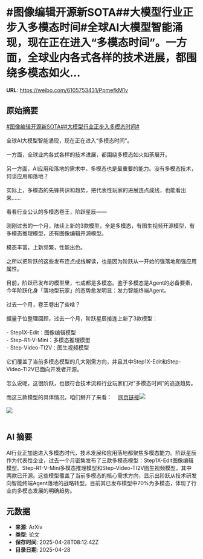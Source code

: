 # #图像编辑开源新SOTA##大模型行业正步入多模态时间#全球AI大模型智能涌现，现在正在进入“多模态时间”。一方面，全球业内各式各样的技术进展，都围绕多模态如火...

**URL**: https://weibo.com/6105753431/PpmefkM1v

## 原始摘要

<a href="https://m.weibo.cn/search?containerid=231522type%3D1%26t%3D10%26q%3D%23%E5%9B%BE%E5%83%8F%E7%BC%96%E8%BE%91%E5%BC%80%E6%BA%90%E6%96%B0SOTA%23&amp;extparam=%23%E5%9B%BE%E5%83%8F%E7%BC%96%E8%BE%91%E5%BC%80%E6%BA%90%E6%96%B0SOTA%23" data-hide=""><span class="surl-text">#图像编辑开源新SOTA#</span></a><a href="https://m.weibo.cn/search?containerid=231522type%3D1%26t%3D10%26q%3D%23%E5%A4%A7%E6%A8%A1%E5%9E%8B%E8%A1%8C%E4%B8%9A%E6%AD%A3%E6%AD%A5%E5%85%A5%E5%A4%9A%E6%A8%A1%E6%80%81%E6%97%B6%E9%97%B4%23&amp;extparam=%23%E5%A4%A7%E6%A8%A1%E5%9E%8B%E8%A1%8C%E4%B8%9A%E6%AD%A3%E6%AD%A5%E5%85%A5%E5%A4%9A%E6%A8%A1%E6%80%81%E6%97%B6%E9%97%B4%23" data-hide=""><span class="surl-text">#大模型行业正步入多模态时间#</span></a><br><br>全球AI大模型智能涌现，现在正在进入“多模态时间”。<br><br>一方面，全球业内各式各样的技术进展，都围绕多模态如火如荼展开。<br><br>另一方面，AI应用和落地的需求中，多模态也是最重要的能力。没有多模态技术，何谈应用和落地？<br><br>实际上，多模态的先锋共识和趋势，把代表性玩家的进展连点成线，也能看出来……<br><br>看看行业公认的多模态卷王，阶跃星辰——<br><br>刚刚过去的一个月，陆续上新的3款模型，全是多模态，有图生视频开源模型，有多模态推理模型，还有图像编辑开源模型。<br><br>模态丰富，上新频繁，性能出色。<br><br>之所以把阶跃的这些发布连点成线解读，也是因为阶跃从一开始的强落地和强应用属性。<br><br>目前，阶跃已发布的模型里，七成都是多模态。鉴于多模态是Agent的必备要素，今年阶跃化身「落地型玩家」的态势愈发明显：发力智能终端Agent。<br><br>过去一个月，卷王卷出了些啥？<br><br>据量子位整理回顾，过去一个月，阶跃星辰接连上新了3款模型：<br><br>- Step1X-Edit：图像编辑模型<br>- Step-R1-V-Mini：多模态推理模型<br>- Step-Video-TI2V：图生视频模型<br><br>它们覆盖了当前多模态模型的几大刚需方向，并且其中Step1X-Edit和Step-Video-TI2V已面向开发者开源。<br><br>怎么说呢，这很阶跃，也很符合技术流和行业玩家们对“多模态时间”的追逐趋势。<br><br>而这三款模型的具体情况，咱们掰开了来看：<a href="https://weibo.cn/sinaurl?u=https%3A%2F%2Fmp.weixin.qq.com%2Fs%2FxBZrQoZtlroqZDt7xTyW3g" data-hide=""><span class="url-icon"><img style="width: 1rem;height: 1rem" src="https://h5.sinaimg.cn/upload/2015/09/25/3/timeline_card_small_web_default.png" referrerpolicy="no-referrer"></span><span class="surl-text">网页链接</span></a><img style="" src="https://tvax3.sinaimg.cn/large/006Fd7o3gy1i0wl11rxnwj30u00gw425.jpg" referrerpolicy="no-referrer"><br><br><img style="" src="https://tvax1.sinaimg.cn/large/006Fd7o3gy1i0wl24pck7j30to0enq75.jpg" referrerpolicy="no-referrer"><br><br>

## AI 摘要

AI行业正加速进入多模态时代，技术发展和应用落地都聚焦多模态能力。阶跃星辰作为代表性企业，过去一个月密集发布了三款多模态模型：Step1X-Edit图像编辑模型、Step-R1-V-Mini多模态推理模型和Step-Video-TI2V图生视频模型，其中两款已开源。这些模型覆盖了当前多模态的核心需求方向，显示出阶跃从技术研发向智能终端Agent落地的战略转型。目前其已发布模型中70%为多模态，体现了行业向多模态发展的明确趋势。

## 元数据

- **来源**: ArXiv
- **类型**: 论文
- **保存时间**: 2025-04-28T08:12:42Z
- **目录日期**: 2025-04-28
